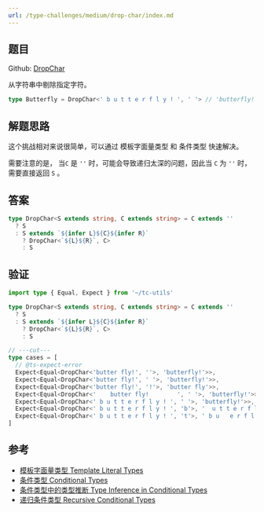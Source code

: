 ```yaml
---
url: /type-challenges/medium/drop-char/index.md
---
```

## 题目

Github: [DropChar](https://github.com/type-challenges/type-challenges/blob/main/questions/02070-medium-drop-char/)

从字符串中剔除指定字符。

```ts
type Butterfly = DropChar<' b u t t e r f l y ! ', ' '> // 'butterfly!'
```

## 解题思路

这个挑战相对来说很简单，可以通过 模板字面量类型 和 条件类型 快速解决。

需要注意的是， 当`C` 是 `''` 时，可能会导致递归太深的问题，因此当 `C` 为 `''` 时，需要直接返回 `S` 。

## 答案

```ts
type DropChar<S extends string, C extends string> = C extends ''
  ? S
  : S extends `${infer L}${C}${infer R}`
    ? DropChar<`${L}${R}`, C>
    : S
```

## 验证

```ts twoslash
import type { Equal, Expect } from '~/tc-utils'

type DropChar<S extends string, C extends string> = C extends ''
  ? S
  : S extends `${infer L}${C}${infer R}`
    ? DropChar<`${L}${R}`, C>
    : S

// ---cut---
type cases = [
  // @ts-expect-error
  Expect<Equal<DropChar<'butter fly!', ''>, 'butterfly!'>>,
  Expect<Equal<DropChar<'butter fly!', ' '>, 'butterfly!'>>,
  Expect<Equal<DropChar<'butter fly!', '!'>, 'butter fly'>>,
  Expect<Equal<DropChar<'    butter fly!        ', ' '>, 'butterfly!'>>,
  Expect<Equal<DropChar<' b u t t e r f l y ! ', ' '>, 'butterfly!'>>,
  Expect<Equal<DropChar<' b u t t e r f l y ! ', 'b'>, '  u t t e r f l y ! '>>,
  Expect<Equal<DropChar<' b u t t e r f l y ! ', 't'>, ' b u   e r f l y ! '>>,
]
```

## 参考

* [模板字面量类型 Template Literal Types](https://www.typescriptlang.org/docs/handbook/2/template-literal-types.html)
* [条件类型 Conditional Types](https://www.typescriptlang.org/docs/handbook/2/conditional-types.html)
* [条件类型中的类型推断 Type Inference in Conditional Types](https://www.typescriptlang.org/docs/handbook/2/conditional-types.html#inferring-within-conditional-types)
* [递归条件类型 Recursive Conditional Types](https://www.typescriptlang.org/docs/handbook/release-notes/typescript-4-1.html#recursive-conditional-types)
